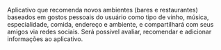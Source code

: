 Aplicativo que recomenda novos ambientes (bares e restaurantes) baseados em gostos pessoais do usuário como tipo de vinho, música, especialidade, comida, endereço e ambiente, e compartilhará com seus amigos via redes sociais. Será possível avaliar, recomendar e adicionar informações ao aplicativo.
